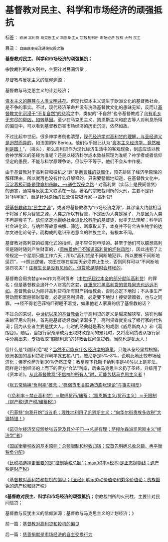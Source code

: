 # 基督教对民主、科学和市场经济的顽强抵抗

标签： `欧洲` `高利贷` `马克思主义` `凯恩斯主义` `宗教裁判所` `市场经济` `投机` `火刑` `民主` 

目录： `自由民主宪政通往奴役之路`

**基督教对民主、科学和市场经济的顽强抵抗**；

宗教裁判所的火刑柱，主要针对民间信贷；

基督教与反犹主义的信仰渊源；

基督教与马克思主义的计划经济；

[资本主义的萌芽与人类文明共存](../../../2011/8/11/文明史即资本主义史；人类社会＝（奴隶制＋资本主义）.md)。但现代资本主义诞生于欧洲文化的基督教社会，是不争的事实。不过，现代经济革命并没有洗涤基督教文化的愚昧无知，反而让[基督教文化沉浸于“不复自然”的悲鸣](../../../2011/6/16/工业必然有事故，工业事故不是资本家的破坏.md)之中，类似的“不自然”也令基督教成了[乌有毛乡无穷尽的帮凶，如转基因](../../../2011/7/12/粮食，转基因，食品安全的意识形态化；(大盘仍然强势).md)。至少在马克思主义、凯恩斯主义和庇古等人对利息所得的偏见中，可以看到基督教伤害市场经济的历史沉淀，依然如故。

不过比起中世纪，很多神学者倒也清楚，[现代经济学对高利贷的理解，与圣经道义是迥然而异的](../../../2011/6/23/为什么传统文化对高利贷恨之入骨呢？.md)，如法国的N.Beriou。他们似乎据此认为“[资本主义经济学，竟然唯利是图！](../../../2011/2/23/哲学制造沟通障碍，哲学制造冲突.md)”，（摇头），那么高利贷作为现代经济生活中的客观现象，到底应该以教会神学解义的圣经为准呢？还是以经济科学成本效益原理为准呢？神学者或者信仰坚定的愚民，不能与科学原理争论，但似乎不等于，他们不会从中作梗。

由于基督教对于高利贷和投机之“罪”是[断言性的妖魔化](../../../2011/1/19/“妖魔化美国”有全球“统一战线”.md)，预先排除了经济学原理的解释理由。所以就再也没有什么好解释的，只需要警惕地知道，在基督教文化中，[沉淀着极可能是致命的愚昧，——>通往奴役之路](../../../2011/8/23/全球终于走在《通往奴役之路》上.md)！对高利贷（实际上是民间信贷）的迫害，通常与反犹主义联系在一起。著名的宗教裁判所的火刑，主要不是针对“科学家”，而是针对原始的民营信贷银行家——>高利贷!

[将基督教称为“民主之源](../../../2010/5/6/基督教推迟了欧美人权解放私有制达一千年！.md)”，或者将基督教称为“市场经济之源”，其谬误大约就相当于将猴子称为智慧之源。人类之所以有智慧，不是因为人类是猴子，乃是因为人类不再是猴子了。[信仰坚定地拒绝社会进化论科学的基督徒](../../../2010/2/2/炮轰进化论.md)，似乎无法理解；科学的社会进化论，与纳粹等故意曲解、筛选、断章取义于，本身并不符合古生物学的达尔文进化论句子，而构成的意识形态意义的种族主义，有根本不同。

基督教对高利贷的妖魔化式的指控，是不容任何申辩的。甚至于他们可以臆想高利贷是随时随刻产生财富的，（[意味着他们不知道高利贷的坏帐风险](../../../2011/6/23/为什么次贷危机有高杠杆？麦道夫和垃圾债券是高利贷吗？.md)），因此违犯了上帝规定一个星期只能工作六天；所以“高利贷是不间断地犯罪，所以要被不间断地惩罚”，——>照此逻辑，农田庄稼在星期天必须停止生长，否则同样可以“不间断地惩罚农夫”！[庄稼生长是没有风险的，但贷款是随时会坏帐的](../../../2011/6/23/高利贷是风险投资；有息存款的本质就是高利贷；.md)。

基督教会用贪婪greed作为高利贷者（[中世纪超过本金的部分就叫高利贷](../../../2011/6/20/奥地利学派时间性偏好断言是错误的.md)）的罪名；但是基督教会追歼个人财富的贪婪，[连重庆打黑高利贷的领导同志也远远不如](../../../2010/4/26/请勿与国际游资里应外合打破中国防线.md)。基督教会认为除非高利贷将所有财产捐给教会，否则必定下地狱；不从事生产劳动而积累巨额财富者，必定是高利贷者，必定要下地狱！接受馈赠者，也与之同罪。——>怪不得老巴菲特吓得睡不着觉，如果他老人家真的信了基督教的话？

不过总的来说，[中世纪以来的基督教会](../../../2011/1/24/什么是法治？中世纪道德法庭公信力何来？.md)对于高利贷的定义是越来越狭窄，惩罚也越来越罕用火刑柱。首先是基督徒经商的渐渐多了，高利贷者就变成了银行家的代名词；因为从业者主要是犹太人。此时的经典就是著名的戏剧《威尼斯商人》和《葛朗台》。随后，当银行家渐渐成为王权财政顾问的宠儿时，又将高利贷者从银行家中分离出来，[专指收取“超额利息”的非教会民间信贷者](../../../2011/6/14/市场经济民间认证比政府权威更可靠.md)。当然也是犹太人！

但什么是“超额利息”呢？[当然不可能有什么经济学的算量](../../../2011/2/3/计划经济内核数学理性主义，米塞斯“社会主义不可运作”和兰格.md)，只能从圣经里找根据。欧洲各国的高利贷犯罪利率就五花八门。威尼斯是5%-8%，说明此地比较市场经济化；佛罗伦萨升到30%仍然正常；教皇座下托斯卡纳利率是40%以上是非法。同样是计划经济的上而下的官方“合法”利率，后来马克思主义扔了圣经，升级用了《资本论》。[从此基督教骂“不信神的所有人”时，可能包括马克思主义者](../../../2010/6/15/进化论天人必然合一存在必然合理.md)！

《[张五常偷换“负利率”概念；“强弱货币关联通货膨胀理论”与事实相反](../../../2011/8/24/张五常大师的凯恩斯主义逻辑.md)》

《[（负利率＋禁止高利贷）＝取缔货币/储蓄；（凯恩斯主义/货币主义）＝无限制（财产税/遗产税/储蓄税）](../../../2011/8/24/（负利率＋禁止高利贷）＝取缔（货币&nbsp;&amp;&nbsp;储蓄）.md)》

《[巴菲特“向我开炮”当五毛；理性地利用了凯恩斯主义；“向华尔街贵族多收税”大错特错！](../../../2011/8/24/巴菲特“向我开炮”当五毛,华尔街奴役全世界.md)》

《[诺贝尔经济奖应颁给张五常及其分子们——>总是有理；萨缪尔森派凯恩斯主义“经济学”者](../../../2011/8/25/诺贝尔奖最应颁给张五常及其分子们.md)》

《[国民衡量税收的基本原则：总额限制和税收归宿；应首先明确总收总额，再平衡税负分配](../../../2011/8/25/税收总额限制和税负归宿.md)》

《[比税项选择更重要的是“控制等税总额”；max(税率×税基)是正态抛物线；遗产税是财产税](../../../2011/8/25/不控制税收总额，《大宪章》将成“大献章”.md)》

《[基督教对高利贷和投机的偏见；《圣经》明示劳动价值论和剩余价值论；贵族豁免的遗产税和财产税](../../../2011/8/26/基督教对高利贷和投机的偏见.md)》

《**基督教对民主、科学和市场经济的顽强抵抗**；宗教裁判所的火刑柱，主要针对民间信贷；

基督教与反犹主义的信仰渊源；基督教与马克思主义的计划经济；》



前一篇：[基督教对高利贷和投机的偏见](../../../2011/8/26/基督教对高利贷和投机的偏见.md)

后一篇：[慈善捐献是市场经济的自主交换行为](../../../2011/8/26/慈善捐献是市场经济的自主交换行为.md)